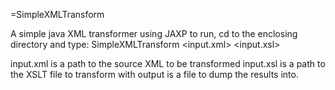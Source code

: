 =SimpleXMLTransform

A simple java XML transformer using JAXP
to run, cd to the enclosing directory and type:
SimpleXMLTransform <input.xml> <input.xsl> <output>

input.xml is a path to the source XML to be transformed
input.xsl is a path to the XSLT file to transform with
output is a file to dump the results into.